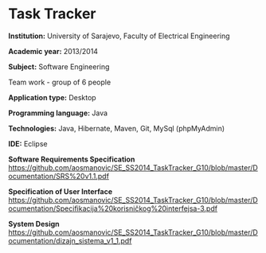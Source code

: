 # Task Tracker 

**Institution:** University of Sarajevo, Faculty of Electrical Engineering

**Academic year:** 2013/2014

**Subject:** Software Engineering

Team work - group of 6 people

**Application type:** Desktop

**Programming language:** Java

**Technologies:** Java, Hibernate, Maven, Git, MySql (phpMyAdmin)

**IDE:** Eclipse

**Software Requirements Specification**
https://github.com/aosmanovic/SE_SS2014_TaskTracker_G10/blob/master/Documentation/SRS%20v1.1.pdf

**Specification of User Interface**
https://github.com/aosmanovic/SE_SS2014_TaskTracker_G10/blob/master/Documentation/Specifikacija%20korisničkog%20interfejsa-3.pdf

**System Design**
https://github.com/aosmanovic/SE_SS2014_TaskTracker_G10/blob/master/Documentation/dizajn_sistema_v1_1.pdf

